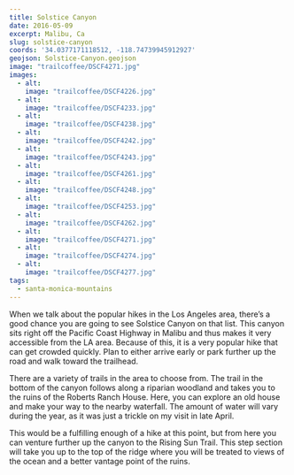 ```yaml
---
title: Solstice Canyon
date: 2016-05-09
excerpt: Malibu, Ca
slug: solstice-canyon
coords: '34.0377171118512, -118.74739945912927'
geojson: Solstice-Canyon.geojson
image: "trailcoffee/DSCF4271.jpg"
images:
  - alt: 
    image: "trailcoffee/DSCF4226.jpg"
  - alt: 
    image: "trailcoffee/DSCF4233.jpg"
  - alt: 
    image: "trailcoffee/DSCF4238.jpg"
  - alt: 
    image: "trailcoffee/DSCF4242.jpg"
  - alt: 
    image: "trailcoffee/DSCF4243.jpg"
  - alt: 
    image: "trailcoffee/DSCF4261.jpg"
  - alt: 
    image: "trailcoffee/DSCF4248.jpg"
  - alt: 
    image: "trailcoffee/DSCF4253.jpg"
  - alt: 
    image: "trailcoffee/DSCF4262.jpg"
  - alt: 
    image: "trailcoffee/DSCF4271.jpg"
  - alt: 
    image: "trailcoffee/DSCF4274.jpg"
  - alt: 
    image: "trailcoffee/DSCF4277.jpg"
tags:
  - santa-monica-mountains
---
```

When we talk about the popular hikes in the Los Angeles area, there’s a good chance you are going to see Solstice Canyon on that list. This canyon sits right off the Pacific Coast Highway in Malibu and thus makes it very accessible from the LA area. Because of this, it is a very popular hike that can get crowded quickly. Plan to either arrive early or park further up the road and walk toward the trailhead.

There are a variety of trails in the area to choose from. The trail in the bottom of the canyon follows along a riparian woodland and takes you to the ruins of the Roberts Ranch House. Here, you can explore an old house and make your way to the nearby waterfall. The amount of water will vary during the year, as it was just a trickle on my visit in late April.

This would be a fulfilling enough of a hike at this point, but from here you can venture further up the canyon to the Rising Sun Trail. This step section will take you up to the top of the ridge where you will be treated to views of the ocean and a better vantage point of the ruins.



